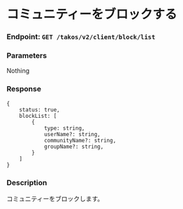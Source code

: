 # コミュニティーをブロックする

### Endpoint: `GET /takos/v2/client/block/list`

### Parameters

Nothing

### Response

```
{
    status: true,
    blockList: [
        {
            type: string,
            userName?: string,
            communityName?: string,
            groupName?: string,
        }
    ]
}
```

### Description

コミュニティーをブロックします。